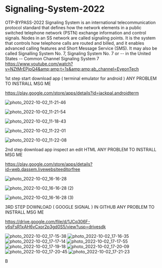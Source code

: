 # Signaling-System-2022
OTP-BYPASS-2022 Signaling System is an international telecommunication protocol standard that defines how the network elements in a public switched telephone network (PSTN) exchange information and control signals. Nodes in an SS network are called signaling points. It is the system that controls how telephone calls are routed and billed, and it enables advanced calling features and Short Message Service (SMS). It may also be called Signalling System No. 7, Signaling System No. 7 or -- in the United States -- Common Channel Signaling System 7 https://www.youtube.com/watch?v=NZtMrEPjpQ4&amp;amp;t=1s&amp;amp;ab_channel=EyeonTech  





1st step start download app ( terminal emulator for android )
ANY PROBLEM TO INSTRALL MSG ME





https://play.google.com/store/apps/details?id=jackpal.androidterm






![photo_2022-10-02_11-21-46](https://user-images.githubusercontent.com/114885808/193479856-0151795a-5223-4062-b134-73e9b7a4d5fd.jpg)





![photo_2022-10-02_11-21-54](https://user-images.githubusercontent.com/114885808/193479859-1576d5de-70de-48f8-aaa1-fcbbc4ad5f30.jpg)







![photo_2022-10-02_11-18-43](https://user-images.githubusercontent.com/114885808/193479877-0d14fe23-ca32-4b36-992b-889fed6fd5fe.jpg)







![photo_2022-10-02_11-22-01](https://user-images.githubusercontent.com/114885808/193479882-b11155e6-4b98-4ba9-bab2-5444fed9204d.jpg)








![photo_2022-10-02_11-22-08](https://user-images.githubusercontent.com/114885808/193479888-171df357-4828-46a1-a92b-52c0adbb9be5.jpg)






















2nd step download app inspect an edit HTML
ANY PROBLEM TO INSTRALL MSG ME

https://play.google.com/store/apps/details?id=web.dassem.livewebsiteeditorfree







![photo_2022-10-02_16-16-28](https://user-images.githubusercontent.com/114885808/193480708-8ff0d41b-53d8-4f42-8c79-c6a63fb04bd1.jpg)








![photo_2022-10-02_16-16-28 (2)](https://user-images.githubusercontent.com/114885808/193480711-185c78ff-64c9-47b2-b1e0-1b39838f055a.jpg)







![photo_2022-10-02_16-16-28 (3)](https://user-images.githubusercontent.com/114885808/193480716-c9cc5f93-4bcb-469b-9917-533c346744b6.jpg)














3RD STEP DOWNLOAD ( GOOGLE SIGNAL ) IN GITHUB
ANY PROBLEM TO INSTRALL MSG ME



https://drive.google.com/file/d/1JCq306F-v6sFsR1xAH6vCxor2p3gd0S5/view?usp=drivesdk



![photo_2022-10-02_17-15-38](https://user-images.githubusercontent.com/114885808/193482808-35a89780-ac8d-4e11-963c-cb6d48955d74.jpg)
![photo_2022-10-02_17-16-35](https://user-images.githubusercontent.com/114885808/193482824-46cd1394-fb4f-4c7b-a18c-44ac2bed9586.jpg)
![photo_2022-10-02_17-17-14](https://user-images.githubusercontent.com/114885808/193482859-4f0d984f-4747-498c-991b-d88e37e8e206.jpg)
![photo_2022-10-02_17-17-55](https://user-images.githubusercontent.com/114885808/193482906-20d9419d-e789-4b77-b4e4-5da7da9b062d.jpg)
![photo_2022-10-02_17-19-18](https://user-images.githubusercontent.com/114885808/193482942-54dbaa31-977b-4160-b7ae-3e0bd10da7ee.jpg)
![photo_2022-10-02_17-20-09](https://user-images.githubusercontent.com/114885808/193482969-493b7a8b-3e17-47a5-ba52-d17d80ff8c01.jpg)
![photo_2022-10-02_17-20-45](https://user-images.githubusercontent.com/114885808/193482999-a7f3dfd2-1a2b-47b4-b02b-fc741d83616c.jpg)
![photo_2022-10-02_17-21-23](https://user-images.githubusercontent.com/114885808/193483042-c9fb457e-9ec2-4e69-935c-4cb767e42b13.jpg)


B

